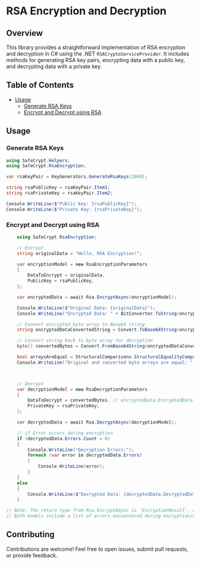 # RSA Encryption and Decryption

## Overview

This library provides a straightforward implementation of RSA encryption and decryption in C# using the .NET `RSACryptoServiceProvider`.
It includes methods for generating RSA key pairs, encrypting data with a public key, and decrypting data with a private key.

## Table of Contents

- [Usage](#usage)
  - [Generate RSA Keys](#generate-rsa-keys)
  - [Encrypt and Decrypt using RSA](#encrypt-and-decrypt-using-rsa)

## Usage

### Generate RSA Keys

```csharp
using SafeCrypt.Helpers;
using SafeCrypt.RsaEncryption;

var rsaKeyPair = KeyGenerators.GenerateRsaKeys(2048);

string rsaPublicKey = rsaKeyPair.Item1;
string rsaPrivateKey = rsaKeyPair.Item2;

Console.WriteLine($"Public Key: {rsaPublicKey}");
Console.WriteLine($"Private Key: {rsaPrivateKey}");
```

### Encrypt and Decrypt using RSA

```csharp
    using SafeCrypt.RsaEncryption;

    // Encrypt
    string originalData = "Hello, RSA Encryption!";

    var encryptionModel = new RsaEncryptionParameters
    {
        DataToEncrypt = originalData,
        PublicKey = rsaPublicKey,
    };

    var encryptedData = await Rsa.EncryptAsync(encryptionModel);

    Console.WriteLine($"Original Data: {originalData}");
    Console.WriteLine("Encrypted Data: " + BitConverter.ToString(encryptedData.EncryptedData));

    // Convert encrypted byte array to Base64 string
    string encryptedDataConvertedString = Convert.ToBase64String(encryptedData.EncryptedData);

    // Convert string back to byte array for decryption
    byte[] convertedBytes = Convert.FromBase64String(encryptedDataConvertedString);

    bool arraysAreEqual = StructuralComparisons.StructuralEqualityComparer.Equals(encryptedData.EncryptedData, convertedBytes);
    Console.WriteLine("Original and converted byte arrays are equal: " + arraysAreEqual); // should return true



    // Decrypt
    var decryptionModel = new RsaDecryptionParameters
    {
        DataToDecrypt = convertedBytes, // encryptedData.EncryptedData
        PrivateKey = rsaPrivateKey,
    };

    var decryptedData = await Rsa.DecryptAsync(decryptionModel);

    // if Error occurs during encryption
    if (decryptedData.Errors.Count > 0)
    {
        Console.WriteLine("Decryption Errors:");
        foreach (var error in decryptedData.Errors)
        {
            Console.WriteLine(error);
        }
    }
    else
    {
        Console.WriteLine($"Decrypted Data: {decryptedData.DecryptedData}"); 
    }

// Note: The return type from Rsa.EncryptAsync is `EncryptionResult`, and Rsa.DecryptAsync is `DecryptionResult`.
// Both models include a list of errors encountered during encryption/decryption.

```
## Contributing

Contributions are welcome! Feel free to open issues, submit pull requests, or provide feedback.